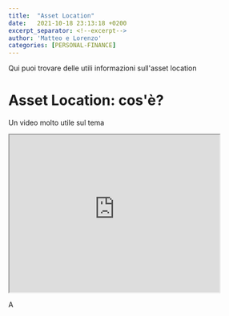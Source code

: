 ```yaml
---
title:  "Asset Location"
date:   2021-10-18 23:13:18 +0200
excerpt_separator: <!--excerpt-->
author: 'Matteo e Lorenzo'
categories: [PERSONAL-FINANCE]
---
```

Qui puoi trovare delle utili informazioni sull'asset location

<!--excerpt-->

# Asset Location: cos'è?



Un video molto utile sul tema
 <iframe width="420" height="315"
src="https://www.youtube.com/watch?v=jO6YhYzI2Fs">
</iframe> 

A